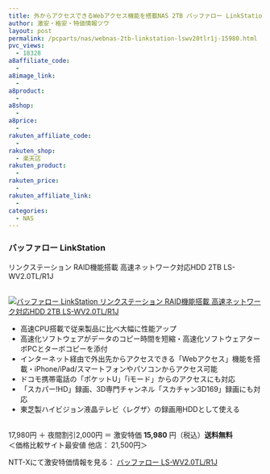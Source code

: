 ```yaml
---
title: 外からアクセスできるWebアクセス機能を搭載NAS 2TB バッファロー LinkStation LS-WV2.0TL/R1J 激安特価15,980円！送料無料！
author: 激安・格安・特価情報ツウ
layout: post
permalink: /pcparts/nas/webnas-2tb-linkstation-lswv20tlr1j-15980.html
pvc_views:
  - 18328
a8affiliate_code:
  - 
a8image_link:
  - 
a8product:
  - 
a8shop:
  - 
a8price:
  - 
rakuten_affiliate_code:
  - 
rakuten_shop:
  - 楽天店
rakuten_product:
  - 
rakuten_price:
  - 
rakuten_affiliate_link:
  - 
categories:
  - NAS
---
```

### バッファロー LinkStation  
リンクステーション RAID機能搭載 高速ネットワーク対応HDD 2TB LS-WV2.0TL/R1J

<div class="img-bg2 img_L">
  <a href="http://px.a8.net/svt/ejp?a8mat=ZYP6S+8IMA3E+S1Q+BWGDT&#038;a8ejpredirect=http://nttxstore.jp/_II_ME13809319" target="_blank"><br /> <img border="0" alt="バッファロー LinkStation リンクステーション RAID機能搭載 高速ネットワーク対応HDD 2TB LS-WV2.0TL/R1J" src="http://i2.wp.com/image.nttxstore.jp/l2_images/M/ME/ME13809319.jpg?w=120" data-recalc-dims="1" /></a>
</div>

<!--more-->

  * 高速CPU搭載で従来製品に比べ大幅に性能アップ
  * 高速化ソフトウェアがデータのコピー時間を短縮・高速化ソフトウェアターボPCとターボコピーを添付
  * インターネット経由で外出先からアクセスできる「Webアクセス」機能を搭載・iPhone/iPad/スマートフォンやパソコンからアクセス可能
  * ドコモ携帯電話の「ポケットU」「iモード」からのアクセスにも対応
  * 「スカパー!HD」録画、3D専門チャンネル「スカチャン3D169」録画にも対応
  * 東芝製ハイビジョン液晶テレビ〈レグザ〉の録画用HDDとして使える

<br clear="all" />17,980円 ＋ 夜間割引2,000円 ＝ 激安特価 <span class="tokka-price"><strong>15,980</strong></span> 円（税込）**送料無料**  
＜価格比較サイト最安値 他店： 21,500円＞  
  
NTT-Xにて激安特価情報を見る： <span class="fs150p"><a href="http://px.a8.net/svt/ejp?a8mat=ZYP6S+8IMA3E+S1Q+BWGDT&#038;a8ejpredirect=http://nttxstore.jp/_II_ME13809319" target="_blank">バッファロー LS-WV2.0TL/R1J</a></span>